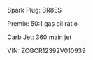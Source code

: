 Spark Plug: BR8ES

Premix:     50:1 gas oil ratio

Carb Jet:   360 main jet

VIN:        ZCGCR12392V010939

